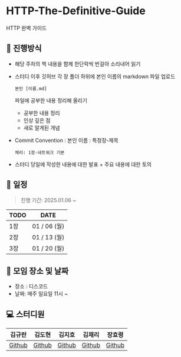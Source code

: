 # HTTP-The-Definitive-Guide
HTTP 완벽 가이드

## 💫 진행방식

- 해당 주차의 책 내용을 함께 한단락씩 번걸아 소리내어 읽기 

- 스터디 이후 깃허브 각 장 폴더 하위에 본인 이름의 markdown 파일 업로드

  ```
  본인 [이름.md]
  ```

  파일에 공부한 내용 정리해 올리기

  - 공부한 내용 정리
  - 인상 깊은 점
  - 새로 알게된 개념

- Commit Convention : 본인 이름 : 특정장-제목

  ``` 
  채리: 1장-네트워크 기본
  ```

- 스터디 당일에 작성한 내용에 대한 발표 + 주요 내용에 대한 토의



## 📅 일정

> 진행 기간: 2025.01.06 ~ 

| TODO               | DATE         |
| ------------------ | ------------ |
| 1장                | 01 / 06 (월) |
| 2장                | 01 / 13 (월) |
| 3장                | 01 / 20 (월) |



## 📌 모임 장소 및 날짜

- 장소 : 디스코드
- 날짜: 매주 일요일 11시 ~ 




## 💻 스터디원

| 김규란                                | 김도현                             | 김지호                                 | 김채리                                       | 장효령 |
| ------------------------------------- | ---------------------------------- | -------------------------------------- | --------------------------------------- | ---------------------------------------  |
| [Github](https://github.com/gyulhana) | [Github](https://github.com/DOACT) | [Github](https://github.com/JEEEEEEHO) | [Github](https://github.com/cherry2250) | [Github](https://github.com/hyo-ryeong)  |


